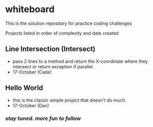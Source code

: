 # whiteboard
This is the solution repository for practice coding challenges

Projects listed in order of complexity and date created

## Line Intersection (Intersect)
* pass 2 lines to a method and return the X-coordinate where they intersect or return exception if parallel.
* 17-October (Cade)

## Hello World
* this is the classic simple project that doesn't do much.
* 17-October (Dan)

### *stay tuned. more fun to follow*
